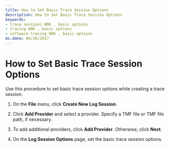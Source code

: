```yaml
---
title: How to Set Basic Trace Session Options
description: How to Set Basic Trace Session Options
keywords:
- trace sessions WDK , basic options
- tracing WDK , basic options
- software tracing WDK , basic options
ms.date: 04/20/2017
---
```


# How to Set Basic Trace Session Options


Use this procedure to set basic trace session options while creating a trace session.

1.  On the **File** menu, click **Create New Log Session**.

2.  Click **Add Provider** and select a provider. Specify a TMF file or TMF file path, if necessary.

3.  To add additional providers, click **Add Provider**. Otherwise, click **Next**.

4.  On the **Log Session Options** page, set the basic trace session options.

